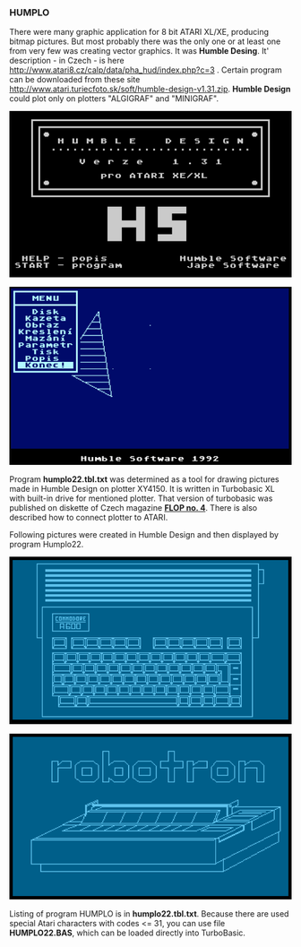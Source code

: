 ### HUMPLO

There were many graphic application for 8 bit ATARI XL/XE, producing bitmap pictures. But most probably there was the only one or at least one from very few was creating vector graphics. It was **Humble Desing**. It' description - in Czech - is here <http://www.atari8.cz/calp/data/pha_hud/index.php?c=3> . Certain program can be downloaded from these site <http://www.atari.turiecfoto.sk/soft/humble-design-v1.31.zip>. **Humble Design** could plot only on plotters "ALGIGRAF" and "MINIGRAF". 

![HUMBLE DESIGN](HumbleDesign.png)

![HUMBLE DESIGN](HumbleDesignDrawing.png)

Program **humplo22.tbl.txt** was determined as a tool for drawing pictures made in Humble Design on plotter XY4150.
It is written in Turbobasic XL with built-in drive for mentioned plotter. That version of turbobasic was published on diskette of Czech magazine **[FLOP no. 4](http://flop.atariportal.cz/archives/Flop_PR.zip)**. There is also described how to connect plotter to ATARI.

Following pictures were created in Humble Design and then displayed by program Humplo22.

![HUMBLE DESIGN](amiga.png)

![HUMBLE DESIGN](robotron.png)

Listing of program HUMPLO is in **humplo22.tbl.txt**. Because there are used special Atari characters with codes <= 31, you can use file **HUMPLO22.BAS**, which can be loaded directly into TurboBasic. 











